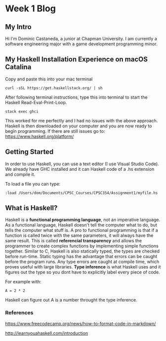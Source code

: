 # Week 1 Blog
## My Intro

Hi I'm Dominic Castaneda, a junior at Chapman University. I am currently a software engineering major with a game development programming minor.

## My Haskell Installation Experience on macOS Catalina

Copy and paste this into your mac terminal

```
curl -sSL https://get.haskellstack.org/ | sh
```

After following terminal instructions, type this into terminal to start the Haskell Read-Eval-Print-Loop.

```
stack exec ghci
```

This worked for me perfectly and I had no issues with the above approach. Haskell is then downloaded on your computer and you are now ready to begin programming. If there are still issues go to: https://www.haskell.org/platform/

## Getting Started

In order to use Haskell, you can use a text editor (I use Visual Studio Code). We already have GHC installed and it can Haskell code of a .hs extension and compile it. 

To load a file you can type:

```
:load /Users/dom/Documents/CPSC_Courses/CPSC354/Assignment1/myfile.hs 
```

## What is Haskell?

Haskell is a **functional programming language**, not an imperative language. As a functional language, Haskell doesn't tell the computer what to do, but tells the computer what stuff is. A pro to functional programming is that if a function is called twice with the same parameters, it will always have the same result. This is called **referencial transparency** and allows the programmer to create complex functions by implementing simple functions together. Similar to C, Haskell is also statically typed, the types are checked before run-time. Static typing has the advantage that errors can be caught before the program runs. Any type errors are caught at compile time, which proves useful with large libraries. **Type inference** is what Haskell uses and it figures out the type so you dont have to explicitly label every piece of code. 

For example with:
```
A = 2 * 2
```
Haskell can figure out A is a number throught the type inference.

### References
https://www.freecodecamp.org/news/how-to-format-code-in-markdown/

http://learnyouahaskell.com/introduction

